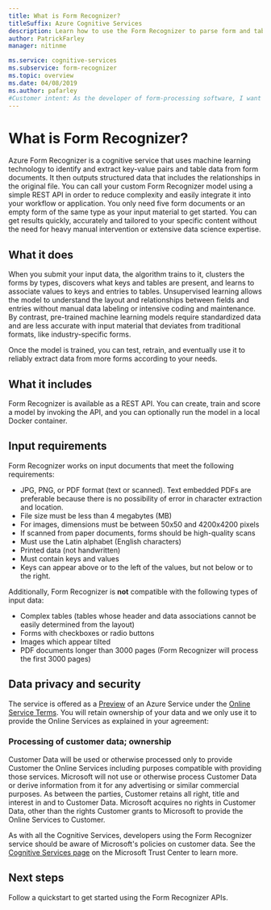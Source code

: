 ```yaml
---
title: What is Form Recognizer?
titleSuffix: Azure Cognitive Services
description: Learn how to use the Form Recognizer to parse form and table data.
author: PatrickFarley
manager: nitinme

ms.service: cognitive-services
ms.subservice: form-recognizer
ms.topic: overview
ms.date: 04/08/2019
ms.author: pafarley
#Customer intent: As the developer of form-processing software, I want to learn what the Form Recognizer service does so I can determine if I should use its features.
---
```


# What is Form Recognizer?

Azure Form Recognizer is a cognitive service that uses machine learning technology to identify and extract key-value pairs and table data from form documents. It then outputs structured data that includes the relationships in the original file. You can call your custom Form Recognizer model using a simple REST API in order to reduce complexity and easily integrate it into your workflow or application. You only need five form documents or an empty form of the same type as your input material to get started. You can get results quickly, accurately and tailored to your specific content without the need for heavy manual intervention or extensive data science expertise.

## What it does

When you submit your input data, the algorithm trains to it, clusters the forms by types, discovers what keys and tables are present, and learns to associate values to keys and entries to tables. Unsupervised learning allows the model to understand the layout and relationships between fields and entries without manual data labeling or intensive coding and maintenance. By contrast, pre-trained machine learning models require standardized data and are less accurate with input material that deviates from traditional formats, like industry-specific forms.

Once the model is trained, you can test, retrain, and eventually use it to reliably extract data from more forms according to your needs.

## What it includes

Form Recognizer is available as a REST API. You can create, train and score a model by invoking the API, and you can optionally run the model in a local Docker container.

## Input requirements

Form Recognizer works on input documents that meet the following requirements:

* JPG, PNG, or PDF format (text or scanned). Text embedded PDFs are preferable because there is no possibility of error in character extraction and location.
* File size must be less than 4 megabytes (MB)
* For images, dimensions must be between 50x50 and 4200x4200 pixels
* If scanned from paper documents, forms should be high-quality scans
* Must use the Latin alphabet (English characters)
* Printed data (not handwritten)
* Must contain keys and values
* Keys can appear above or to the left of the values, but not below or to the right.

Additionally, Form Recognizer is **not** compatible with the following types of input data:

* Complex tables (tables whose header and data associations cannot be easily determined from the layout)
* Forms with checkboxes or radio buttons
* Images which appear tilted
* PDF documents longer than 3000 pages (Form Recognizer will process the first 3000 pages)

## Data privacy and security

The service is offered as a [Preview](https://azure.microsoft.com/support/legal/preview-supplemental-terms/) of an Azure Service under the [Online Service Terms](https://www.microsoftvolumelicensing.com/DocumentSearch.aspx?Mode=3&DocumentTypeId=31). You will retain ownership of your data and we only use it to provide the Online Services as explained in your agreement:

### Processing of customer data; ownership

Customer Data will be used or otherwise processed only to provide Customer the Online Services including purposes compatible with providing those services. Microsoft will not use or otherwise process Customer Data or derive information from it for any advertising or similar commercial purposes. As between the parties, Customer retains all right, title and interest in and to Customer Data. Microsoft acquires no rights in Customer Data, other than the rights Customer grants to Microsoft to provide the Online Services to Customer.

As with all the Cognitive Services, developers using the Form Recognizer service should be aware of Microsoft's policies on customer data. See the [Cognitive Services page](https://www.microsoft.com/trustcenter/cloudservices/cognitiveservices) on the Microsoft Trust Center to learn more.

## Next steps

Follow a quickstart to get started using the Form Recognizer APIs.